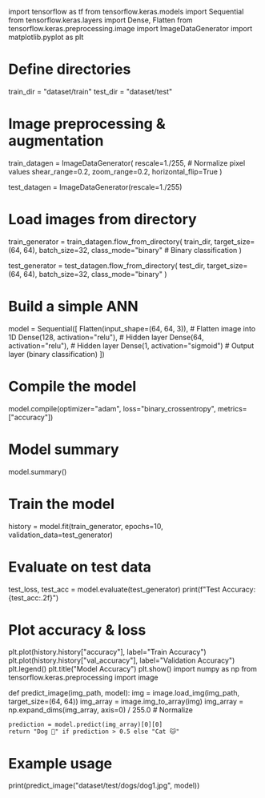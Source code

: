 import tensorflow as tf
from tensorflow.keras.models import Sequential
from tensorflow.keras.layers import Dense, Flatten
from tensorflow.keras.preprocessing.image import ImageDataGenerator
import matplotlib.pyplot as plt
# Define directories
train_dir = "dataset/train"
test_dir = "dataset/test"

# Image preprocessing & augmentation
train_datagen = ImageDataGenerator(
    rescale=1./255,  # Normalize pixel values
    shear_range=0.2,
    zoom_range=0.2,
    horizontal_flip=True
)

test_datagen = ImageDataGenerator(rescale=1./255)

# Load images from directory
train_generator = train_datagen.flow_from_directory(
    train_dir,
    target_size=(64, 64),
    batch_size=32,
    class_mode="binary"  # Binary classification
)

test_generator = test_datagen.flow_from_directory(
    test_dir,
    target_size=(64, 64),
    batch_size=32,
    class_mode="binary"
)
# Build a simple ANN
model = Sequential([
    Flatten(input_shape=(64, 64, 3)),  # Flatten image into 1D
    Dense(128, activation="relu"),  # Hidden layer
    Dense(64, activation="relu"),   # Hidden layer
    Dense(1, activation="sigmoid")  # Output layer (binary classification)
])

# Compile the model
model.compile(optimizer="adam", loss="binary_crossentropy", metrics=["accuracy"])

# Model summary
model.summary()
# Train the model
history = model.fit(train_generator, epochs=10, validation_data=test_generator)
# Evaluate on test data
test_loss, test_acc = model.evaluate(test_generator)
print(f"Test Accuracy: {test_acc:.2f}")

# Plot accuracy & loss
plt.plot(history.history["accuracy"], label="Train Accuracy")
plt.plot(history.history["val_accuracy"], label="Validation Accuracy")
plt.legend()
plt.title("Model Accuracy")
plt.show()
import numpy as np
from tensorflow.keras.preprocessing import image

def predict_image(img_path, model):
    img = image.load_img(img_path, target_size=(64, 64))
    img_array = image.img_to_array(img)
    img_array = np.expand_dims(img_array, axis=0) / 255.0  # Normalize

    prediction = model.predict(img_array)[0][0]
    return "Dog 🐶" if prediction > 0.5 else "Cat 🐱"

# Example usage
print(predict_image("dataset/test/dogs/dog1.jpg", model))
